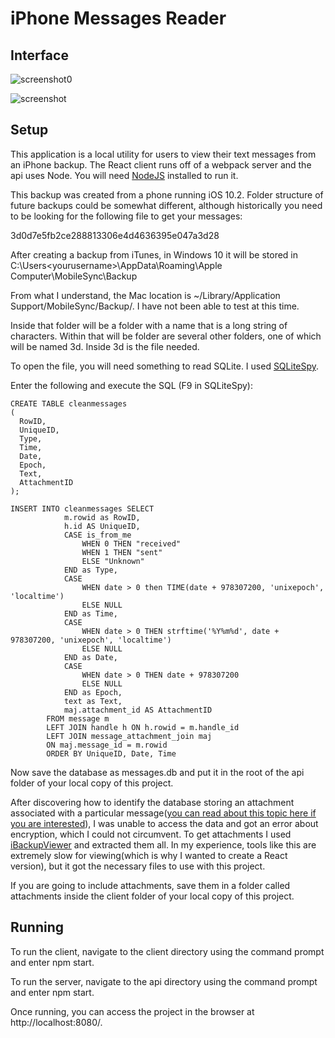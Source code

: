 # iPhone Messages Reader

## Interface

![screenshot0](https://user-images.githubusercontent.com/32420362/31694020-6d70b1d0-b367-11e7-901a-3faf788f5262.png)

![screenshot](https://user-images.githubusercontent.com/32420362/31694036-84aa7af2-b367-11e7-9c63-a9d6affc24c6.png)

## Setup

This application is a local utility for users to view their text messages from an iPhone backup.  The React client runs off of a webpack server and the api uses Node.  You will need [NodeJS](https://nodejs.org) installed to run it.

This backup was created from a phone running iOS 10.2. Folder structure of future backups could be somewhat different, although historically you need to be looking for the following file to get your messages:

3d0d7e5fb2ce288813306e4d4636395e047a3d28

After creating a backup from iTunes, in Windows 10 it will be stored in C:\Users\<yourusername>\AppData\Roaming\Apple Computer\MobileSync\Backup

From what I understand, the Mac location is ~/Library/Application Support/MobileSync/Backup/.  I have not been able to test at this time.

Inside that folder will be a folder with a name that is a long string of characters.  Within that will be folder are several other folders, one of which will be named 3d.  Inside 3d is the file needed.

To open the file, you will need something to read SQLite.  I used [SQLiteSpy](https://www.yunqa.de/delphi/products/sqlitespy/index).

Enter the following and execute the SQL (F9 in SQLiteSpy):

```
CREATE TABLE cleanmessages
(
  RowID,
  UniqueID,
  Type,
  Time,
  Date,
  Epoch,
  Text,
  AttachmentID
);

INSERT INTO cleanmessages SELECT 
            m.rowid as RowID,
            h.id AS UniqueID, 
            CASE is_from_me 
                WHEN 0 THEN "received" 
                WHEN 1 THEN "sent" 
                ELSE "Unknown" 
            END as Type, 
            CASE 
                WHEN date > 0 then TIME(date + 978307200, 'unixepoch', 'localtime')
                ELSE NULL
            END as Time,
            CASE 
                WHEN date > 0 THEN strftime('%Y%m%d', date + 978307200, 'unixepoch', 'localtime')
                ELSE NULL
            END as Date, 
            CASE 
                WHEN date > 0 THEN date + 978307200
                ELSE NULL
            END as Epoch, 
            text as Text,
            maj.attachment_id AS AttachmentID
        FROM message m
        LEFT JOIN handle h ON h.rowid = m.handle_id
        LEFT JOIN message_attachment_join maj
        ON maj.message_id = m.rowid
        ORDER BY UniqueID, Date, Time
``` 

Now save the database as messages.db and put it in the root of the api folder of your local copy of this project.

After discovering how to identify the database storing an attachment associated with a particular message([you can read about this topic here if you are interested](https://apple.stackexchange.com/questions/77432/location-of-message-attachments-in-ios-6-backup)), I was  unable to access the data and got an error about encryption, which I could not circumvent.  To get attachments I used [iBackupViewer](http://www.imactools.com/iphonebackupviewer/) and extracted them all.  In my experience, tools like this are extremely slow for viewing(which is why I wanted to create a React version), but it got the necessary files to use with this project.

If you are going to include attachments, save them in a folder called attachments inside the client folder of your local copy of this project.

## Running

To run the client, navigate to the client directory using the command prompt and enter npm start.

To run the server, navigate to the api directory using the command prompt and enter npm start.

Once running, you can access the project in the browser at http://localhost:8080/.

